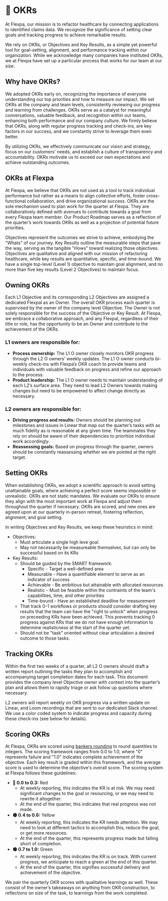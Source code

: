 # 🚦 OKRs

At Flexpa, our mission is to refactor healthcare by connecting applications to identified claims data. We recognize the significance of setting clear goals and tracking progress to achieve remarkable results.

We rely on OKRs, or Objectives and Key Results, as a simple yet powerful tool for goal-setting, alignment, and performance tracking within our organization. While we acknowledge many companies have instituted OKRs, we at Flexpa have set up a particular process that works for our team at our size. 

## Why have OKRs?
We adopted OKRs early on, recognizing the importance of everyone understanding our top priorities and how to measure our impact. We set OKRs at the company and team levels, consistently reviewing our progress and learning from challenges. OKRs serve as a catalyst for meaningful conversations, valuable feedback, and recognition within our teams, enhancing both performance and our company culture. We firmly believe that OKRs, along with regular progress tracking and check-ins, are key factors in our success, and we constantly strive to leverage them even better.

By utilizing OKRs, we effectively communicate our vision and strategy, focus on our customers' needs, and establish a culture of transparency and accountability. OKRs motivate us to exceed our own expectations and achieve outstanding outcomes.

## OKRs at Flexpa
At Flexpa, we believe that OKRs are not used as a tool to track individual performance but rather as a means to align collective efforts, foster cross-functional collaboration, and drive organizational success. OKRs are the sole mechanism used to plan work for the quarter at Flexpa. They are collaboratively defined with avenues to contribute towards a goal from every Flexpa team member. Our Product Roadmap serves as a reflection of the quarter’s work towards OKRs as well as a projection of potential future priorities. 

Objectives represent the outcomes we strive to achieve, embodying the "Whats" of our journey. Key Results outline the measurable steps that pave the way, serving as the tangible "Hows" toward realizing those objectives. Objectives are qualitative and aligned with our mission of refactoring healthcare, while key results are quantitative, specific, and time-bound. We have a single top-level (Level 1) objective to maintain goal alignment, and no more than five key results (Level 2 Objectives) to maintain focus.

## Owning OKRs
Each L1 Objective and its corresponding L2 Objectives are assigned a dedicated Flexpal as an Owner. The overall OKR process each quarter is supervised by the owner of the company level Objective. The Owner is not solely responsible for the success of the Objective or Key Result. At Flexpa, we embrace a collaborative approach, and any Flexpal, regardless of their title or role, has the opportunity to be an Owner and contribute to the achievement of the OKRs. 

### L1 owners are responsible for:
* **Process ownership:** The L1 O owner closely monitors OKR progress through the L2 O owners’ weekly updates. The L1 O owner conducts bi-weekly check-ins with Flexpa’s OKR coach to provide teams and individuals with valuable feedback on progress and refine our approach to the process. 
* **Product leadership:** The L1 O owner needs to maintain understanding of each L2’s surface area. They need to lead L2 Owners towards making changes but need to be empowered to affect change directly as necessary. 

### L2 owners are responsible for:
* **Driving progress and results:** Owners should be planning out milestones and issues in Linear that map out the quarter’s tasks with as much fidelity as is reasonable at any given time. The teammates they rely on should be aware of their dependencies to prioritize individual work accordingly. 
* **Reassessing goals:** Based on progress through the quarter, owners should be constantly reassessing whether we are pointed at the right target. 

## Setting OKRs
When establishing OKRs, we adopt a scientific approach to avoid setting unattainable goals, where achieving a perfect score seems impossible or unrealistic. OKRs are not static mandates. We evaluate our OKRs to ensure they align with the most important work at Flexpa and adjust them throughout the quarter if necessary. OKRs are scored, and new ones are agreed upon at our quarterly in-person retreat, fostering reflection, alignment, and goal setting.

In writing Objectives and Key Results, we keep these heuristics in mind:
* Objectives:
    * Must articulate a single high leve goal.
    * May not necessarily be measureable themselves, but can only be successful based on its KRs
* Key Results:
    * Should be guided by the SMART framework:
        * Specific - Target a well-defined area
        * Measurable - Have a quantifiable element to serve as an indicator of success
        * Achievable - Be ambitious but attainable with allocated resources
        * Realistic - Must be feasible within the contraints of the team's capabilities, time, and other priorities
        * Time-bound - Have an established deadline for measurement
    * That track 0-1 workflows or products should consider drafting key results that the team can have the "right to unlock" when progress on preceeding KRs have been achieved. This prevents tracking 0 progress against KRs that we do not have enough information to determine realisticness at the start of the quarter yet. 
    * Should not be "task" oriented without clear articulation a desired outcome to those tasks. 

## Tracking OKRs
Within the first two weeks of a quarter, all L2 O owners should draft a written report outlining the tasks they plan to accomplish and accompanying target completion dates for each task. This document provides the company level Objective owner with context into the quarter’s plan and allows them to rapidly triage or ask follow up questions where necessary.

L2 owners will report weekly on OKR progress via a written update on Linear, and Loom recordings that are sent to our dedicated Slack channel. We use a color coded system to indicate progress and capacity during these check-ins (see below for details).

## Scoring OKRs
At Flexpa, OKRs are scored using [bankers rounding](https://wiki.c2.com/?BankersRounding) to round quantities to integers. The scoring framework ranges from 0.0 to 1.0, where "0" represents failure and "1.0" indicates complete achievement of the objective. Each key result is graded within this framework, and the average score is used to determine the objective's overall score. The scoring system at Flexpa follows these guidelines:

* **🔴 0.0 to 0.3:** Red
  * At weekly reporting, this indicates the KR is at risk. We may need significant changes to the goal or resourcing, or we may need to rewrite it altogether.
  * At the end of the quarter, this indicates that real progress was not made.
* **🟡 0.4 to 0.6:** Yellow
  * At weekly reporting, this indicates the KR needs attention. We may need to look at different tactics to accomplish this, reduce the goal, or get more resources.
  * At the end of the quarter, this represents progress made but falling short of completion. 
* **🟢 0.7 to 1.0:** Green
  * At weekly reporting, this indicates the KR is on track. With current progress, we anticipate to reach a green at the end of this quarter.
  * At the end of the quarter, this signifies successful delivery and achievement of the objective.

We pair the quarterly OKR scores with qualitative learnings as well. These consist of the owner’s takeaways on anything from OKR construction, to reflections on size of the task, to learnings from the work completed.

